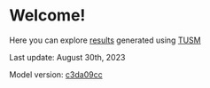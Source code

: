 # Welcome!

Here you can explore [results](/tusm-main/results) generated using [TUSM](https://github.com/esma-cgep/tusm)

Last update: August 30th, 2023

Model version: [c3da09cc](https://github.com/esma-cgep/TUSM/tree/c3da09cc708843970694150977dcc7cc5336e090)